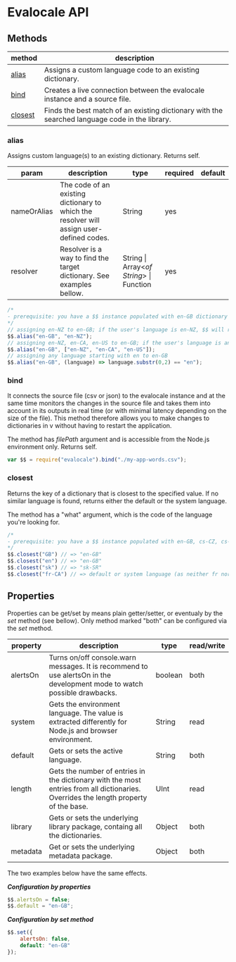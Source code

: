 # Evalocale API

## Methods

| **method** | **description** |
| ---------- | --------------- |
| [alias](#alias) | Assigns a custom language code to an existing dictionary. |
| [bind](#bind) | Creates a live connection between the evalocale instance and a source file. |
| [closest](#closest) | Finds the best match of an existing dictionary with the searched language code in the library. |

### alias

Assigns custom language(s) to an existing dictionary. Returns self.

| **param** | **description** | **type** | **required** | **default** |
| --------- | --------------- | -------- | ------------ | ----------- |
| nameOrAlias | The code of an existing dictionary to which the resolver will assign user-defined codes. | String | yes | |
| resolver | Resolver is a way to find the target dictionary. See examples bellow. | String \| Array\<*of String*\> \| Function | yes | |

```javascript
/*
- prerequisite: you have a $$ instance populated with en-GB dictionary as an example
*/
// assigning en-NZ to en-GB; if the user's language is en-NZ, $$ will respond in en-GB
$$.alias("en-GB", "en-NZ");
// assigning en-NZ, en-CA, en-US to en-GB; if the user's language is any of en-NZ/en-CA/en-US, $$ will respond in en-GB
$$.alias("en-GB", ["en-NZ", "en-CA", "en-US"]);
// assigning any language starting with en to en-GB
$$.alias("en-GB", (language) => language.substr(0,2) == "en");
```

### bind

It connects the source file (csv or json) to the evalocale instance and at the same time monitors the changes in the source file and takes them into account in its outputs in real time (or with minimal latency depending on the size of the file). This method therefore allows you to make changes to dictionaries in v without having to restart the application.

The method has *filePath* argument and is accessible from the Node.js environment only. Returns self.

```javascript
var $$ = require("evalocale").bind("./my-app-words.csv");
```

### closest

Returns the key of a dictionary that is closest to the specified value. If no similar language is found, returns either the default or the system language.

The method has a "what" argument, which is the code of the language you're looking for.

```javascript
/*
- prerequisite: you have a $$ instance populated with en-GB, cs-CZ, cs-SK and sk-SR dictionaries as an example
*/
$$.closest("GB") // => "en-GB"
$$.closest("en") // => "en-GB"
$$.closest("sk") // => "sk-SR"
$$.closest("fr-CA") // => default or system language (as neither fr nor CA found)

```

## Properties

Properties can be get/set by means plain getter/setter, or eventualy by the *set* method (see bellow). Only method marked "both" can be configured via the *set* method.

| **property** | **description** | **type** | **read/write** |
| ------------ | --------------- | -------- | -------------- |
| alertsOn | Turns on/off console.warn messages. It is recommend to use alertsOn in the development mode to watch possible drawbacks. | boolean | both |
| system | Gets the environment language. The value is extracted differently for Node.js and browser environment. | String | read |
| default | Gets or sets the active language. | String | both |
| length | Gets the number of entries in the dictionary with the most entries from all dictionaries. Overrides the length property of the base. | UInt | read |
| library | Gets or sets the underlying library package, containg all the dictionaries. | Object | both |
| metadata | Get or sets the underlying metadata package. | Object | both |

The two examples below have the same effects.

***Configuration by properties***

```javascript
$$.alertsOn = false;
$$.default = "en-GB";
```

***Configuration by set method***

```javascript
$$.set({
    alertsOn: false,
    default: "en-GB"
});
```
